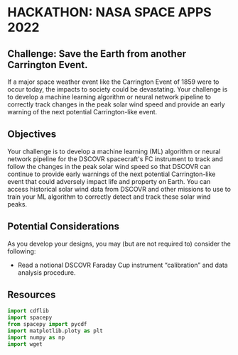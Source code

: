 # HACKATHON: NASA SPACE APPS 2022
## Challenge: Save the Earth from another Carrington Event.

If a major space weather event like the Carrington Event of 1859 were to occur today, the impacts to society could be devastating. Your challenge is to develop a machine learning algorithm or neural network pipeline to correctly track changes in the peak solar wind speed and provide an early warning of the next potential Carrington-like event.

## Objectives
Your challenge is to develop a machine learning (ML) algorithm or neural network pipeline for the DSCOVR spacecraft's FC instrument to track and follow the changes in the peak solar wind speed so that DSCOVR can continue to provide early warnings of the next potential Carrington-like event that could adversely impact life and property on Earth. You can access historical solar wind data from DSCOVR and other missions to use to train your ML algorithm to correctly detect and track these solar wind peaks.

## Potential Considerations
As you develop your designs, you may (but are not required to) consider the following:
 - Read a notional DSCOVR Faraday Cup instrument “calibration” and data analysis procedure.
## Resources
```python
import cdflib
import spacepy
from spacepy import pycdf
import matplotlib.ploty as plt
import numpy as np
import wget
```
